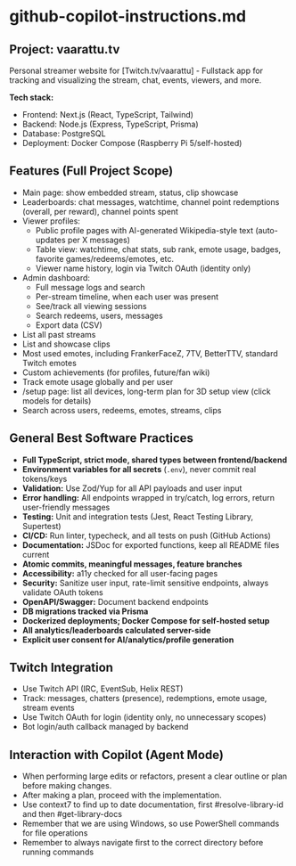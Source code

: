# github-copilot-instructions.md

## Project: vaarattu.tv

Personal streamer website for [Twitch.tv/vaarattu] - Fullstack app for tracking and visualizing the stream, chat, events, viewers, and more.

**Tech stack:**

- Frontend: Next.js (React, TypeScript, Tailwind)
- Backend: Node.js (Express, TypeScript, Prisma)
- Database: PostgreSQL
- Deployment: Docker Compose (Raspberry Pi 5/self-hosted)

## Features (Full Project Scope)

- Main page: show embedded stream, status, clip showcase
- Leaderboards: chat messages, watchtime, channel point redemptions (overall, per reward), channel points spent
- Viewer profiles:
  - Public profile pages with AI-generated Wikipedia-style text (auto-updates per X messages)
  - Table view: watchtime, chat stats, sub rank, emote usage, badges, favorite games/redeems/emotes, etc.
  - Viewer name history, login via Twitch OAuth (identity only)
- Admin dashboard:
  - Full message logs and search
  - Per-stream timeline, when each user was present
  - See/track all viewing sessions
  - Search redeems, users, messages
  - Export data (CSV)
- List all past streams
- List and showcase clips
- Most used emotes, including FrankerFaceZ, 7TV, BetterTTV, standard Twitch emotes
- Custom achievements (for profiles, future/fan wiki)
- Track emote usage globally and per user
- /setup page: list all devices, long-term plan for 3D setup view (click models for details)
- Search across users, redeems, emotes, streams, clips

## General Best Software Practices

- **Full TypeScript, strict mode, shared types between frontend/backend**
- **Environment variables for all secrets** (`.env`), never commit real tokens/keys
- **Validation:** Use Zod/Yup for all API payloads and user input
- **Error handling:** All endpoints wrapped in try/catch, log errors, return user-friendly messages
- **Testing:** Unit and integration tests (Jest, React Testing Library, Supertest)
- **CI/CD:** Run linter, typecheck, and all tests on push (GitHub Actions)
- **Documentation:** JSDoc for exported functions, keep all README files current
- **Atomic commits, meaningful messages, feature branches**
- **Accessibility:** a11y checked for all user-facing pages
- **Security:** Sanitize user input, rate-limit sensitive endpoints, always validate OAuth tokens
- **OpenAPI/Swagger:** Document backend endpoints
- **DB migrations tracked via Prisma**
- **Dockerized deployments; Docker Compose for self-hosted setup**
- **All analytics/leaderboards calculated server-side**
- **Explicit user consent for AI/analytics/profile generation**

## Twitch Integration

- Use Twitch API (IRC, EventSub, Helix REST)
- Track: messages, chatters (presence), redemptions, emote usage, stream events
- Use Twitch OAuth for login (identity only, no unnecessary scopes)
- Bot login/auth callback managed by backend

## Interaction with Copilot (Agent Mode)

- When performing large edits or refactors, present a clear outline or plan before making changes.
- After making a plan, proceed with the implementation.
- Use context7 to find up to date documentation, first #resolve-library-id and then #get-library-docs
- Remember that we are using Windows, so use PowerShell commands for file operations
- Remember to always navigate first to the correct directory before running commands
